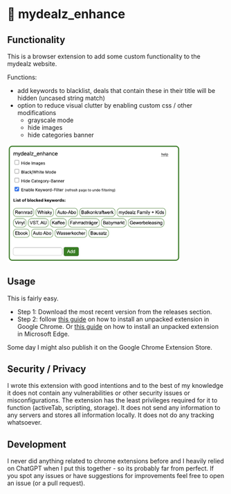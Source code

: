 # 🐊 mydealz_enhance

## Functionality
This is a browser extension to add some custom functionality to the mydealz website.

Functions:
- add keywords to blacklist, deals that contain these in their title will be hidden (uncased string match)
- option to reduce visual clutter by enabling custom css / other modifications
    - grayscale mode
    - hide images
    - hide categories banner

<img src="img/screenshot.jpg" alt="Chrome Extension Screenshot" width="400"/>

## Usage

This is fairly easy.
- Step 1: Download the most recent version from the releases section.
- Step 2: follow [this guide](https://developer.chrome.com/docs/extensions/mv3/getstarted/development-basics/#load-unpacked) on how to install an unpacked extension in Google Chrome. Or [this guide](https://learn.microsoft.com/en-us/microsoft-edge/extensions-chromium/getting-started/extension-sideloading) on how to install an unpacked extension in Microsoft Edge.

Some day I might also publish it on the Google Chrome Extension Store.

## Security / Privacy

I wrote this extension with good intentions and to the best of my knowledge it does not contain any vulnerabilities or other security issues or misconfigurations. The extension has the least privileges required for it to function (activeTab, scripting, storage).
It does not send any information to any servers and stores all information locally.
It does not do any tracking whatsoever.

## Development

I never did anything related to chrome extensions before and I heavily relied on ChatGPT when I put this together - so its probably far from perfect. If you spot any issues or have suggestions for improvements feel free to open an issue (or a pull request).




